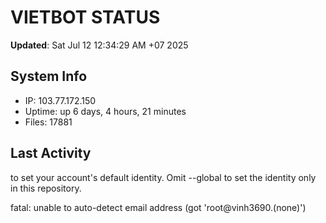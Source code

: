 # VIETBOT STATUS
**Updated**: Sat Jul 12 12:34:29 AM +07 2025

## System Info
- IP: 103.77.172.150
- Uptime: up 6 days, 4 hours, 21 minutes
- Files: 17881

## Last Activity

to set your account's default identity.
Omit --global to set the identity only in this repository.

fatal: unable to auto-detect email address (got 'root@vinh3690.(none)')
